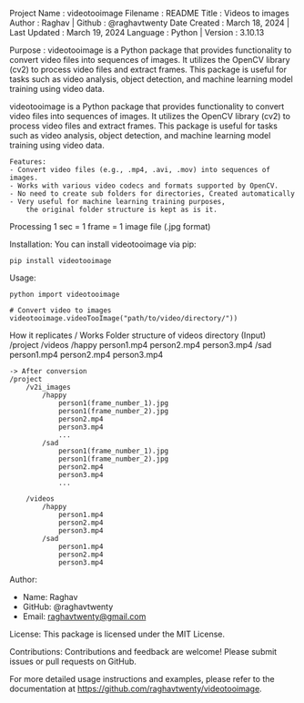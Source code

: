 Project Name : videotooimage
Filename : README
Title : Videos to images
Author : Raghav | Github : @raghavtwenty
Date Created : March 18, 2024 | Last Updated : March 19, 2024
Language : Python | Version : 3.10.13

Purpose :
videotooimage is a Python package that provides functionality to convert video files into sequences of images. It utilizes the OpenCV library (cv2) to process video files and extract frames. This package is useful for tasks such as video analysis, object detection, and machine learning model training using video data.

videotooimage is a Python package that provides functionality to convert video files into sequences of images. It utilizes the OpenCV library (cv2) to process video files and extract frames. This package is useful for tasks such as video analysis, object detection, and machine learning model training using video data.

    Features:
    - Convert video files (e.g., .mp4, .avi, .mov) into sequences of images.
    - Works with various video codecs and formats supported by OpenCV.
    - No need to create sub folders for directories, Created automatically
    - Very useful for machine learning training purposes,
        the original folder structure is kept as is it.

Processing
    1 sec = 1 frame = 1 image file (.jpg format)

Installation:
You can install videotooimage via pip:
```
pip install videotooimage
```

Usage:
```
python import videotooimage

# Convert video to images
videotooimage.videoTooImage("path/to/video/directory/"))
```

How it replicates / Works
Folder structure of videos directory (Input)
/project
    /videos
        /happy
            person1.mp4
            person2.mp4
            person3.mp4
        /sad
            person1.mp4
            person2.mp4
            person3.mp4

    -> After conversion
    /project
        /v2i_images
            /happy
                person1(frame_number_1).jpg
                person1(frame_number_2).jpg
                person2.mp4
                person3.mp4
                ...
            /sad
                person1(frame_number_1).jpg
                person1(frame_number_2).jpg
                person2.mp4
                person3.mp4
                ...

        /videos
            /happy
                person1.mp4
                person2.mp4
                person3.mp4
            /sad
                person1.mp4
                person2.mp4
                person3.mp4

Author:
- Name: Raghav
- GitHub: @raghavtwenty
- Email: raghavtwenty@gmail.com

License:
This package is licensed under the MIT License.

Contributions:
Contributions and feedback are welcome!
Please submit issues or pull requests on GitHub.

For more detailed usage instructions and examples,
please refer to the documentation at
https://github.com/raghavtwenty/videotooimage.